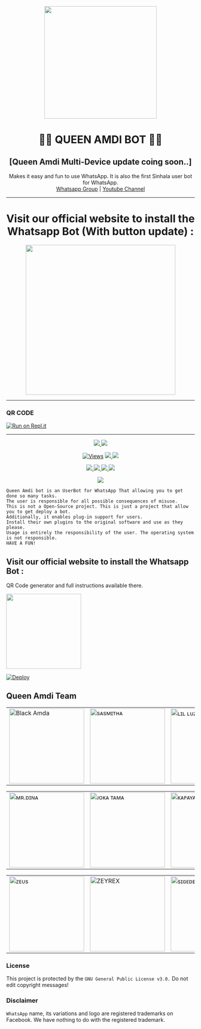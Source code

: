 <div align="center">
  <img src="https://i.ibb.co/r3wmpwr/LOGO.jpg" width="300" height="300">
  <h1>👸💎 QUEEN AMDI BOT 💎👸</h1>
  <h2>[Queen Amdi Multi-Device update coing soon..]</h2>
</div>
<p align="center">
    Makes it easy and fun to use WhatsApp. It is also the first Sinhala user bot for WhatsApp.
    <br>
        <a href="https://chat.whatsapp.com/FufFv6v1M288le5TopCNMQ">Whatsapp Group</a> |
        <a href="https://www.youtube.com/channel/UCZx8U1EU95-Wn9mH4dn15vQ">Youtube Channel</a>
    <br>
</p>

----
<div align="center">
	<h1>Visit our official website to install the Whatsapp Bot (With button update) :</h1>
	<a href="https://www.amdaniwasa.com">
<img src="https://images.squarespace-cdn.com/content/v1/580515742e69cfedd1fbef58/1525386767826-Z6T2PAXQD6PZJFNGY14U/ke17ZwdGBToddI8pDm48kGzbt7cz3CKX9Rsta-RdWeJZw-zPPgdn4jUwVcJE1ZvWQUxwkmyExglNqGp0IvTJZUJFbgE-7XRK3dMEBRBhUpwXPcCdCfJzTjuw7eD5qoJaUvNnrlJ7-JqE3xnP9OqaaXMr3zNNd3H5Lklmgn1mB80/getbutton.png" width="400"></br></a>
</div>

----
### QR CODE
[![Run on Repl.it](https://repl.it/badge/github/quiec/whatsasena)](https://replit.com/@BlackAmda/Queen-Amdi-QR-Code)

----

<p align="center">
  <a href="httsp://github.com/BlackAmda/QueenAmdi">
    <img src="https://img.shields.io/docker/pulls/blackamda/queenamdi?style=flat-square&label=Docker+Pulls">
  </a>
  <a href="https://github.com/BlackAmda/QueenAmdi">
    <img src="https://img.shields.io/docker/image-size/blackamda/queenamdi?style=flat-square&logo=github&label=Image Size">
    
  </a>
</p>

<p align="center">

  <a href="https://github.com/BlackAmda/QueenAmdi">
    <img src="https://hits.seeyoufarm.com/api/count/incr/badge.svg?url=https%3A%2F%2Fgithub.com%2FBlackAmda%2FQueenAmdi&count_bg=%2379C83D&title_bg=%23555555&icon=gitpod.svg&icon_color=%23E7E7E7&title=Views&edge_flat=false" alt="Views"/></a>
  
  </a>
  <a href="https://github.com/BlackAmda/QueenAmdi/fork">
    <img src="https://img.shields.io/github/forks/BlackAmda/QueenAmdi?label=Fork&style=social">
    
  </a>
  <a href="https://github.com/BlackAmda/QueenAmdi/stargazers">
    <img src="https://img.shields.io/github/stars/BlackAmda/QueenAmdi?style=social">
  </a>
</p>

<p align="center">
  <a href="httsp://github.com/BlackAmda/QueenAmdi">
    <img src="https://img.shields.io/github/repo-size/BlackAmda/QueenAmdi?color=purple&label=Repo%20Size&style=plastic">

  </a>
  <a href="httsp://github.com/BlackAmda/QueenAmdi">
    <img src="https://img.shields.io/github/license/BlackAmda/QueenAmdi?color=purple&label=License&style=plastic">

  </a>
  <a href="httsp://github.com/BlackAmda/QueenAmdi">
    <img src="https://img.shields.io/github/languages/top/BlackAmda/QueenAmdi?color=purple&label=Javascript&style=plastic">

  </a>
  <a href="httsp://github.com/BlackAmda/QueenAmdi">
    <img src="https://img.shields.io/static/v1?label=Author&message=Black%20Amda&color=purple&style=plastic">

  </a>
  </p>
 <p align="center">
  <a href="https://wa.me/94757405652">
    <img src="https://img.shields.io/badge/Contact%20Me%20On%20Whatsapp-Queen%20Amdi%20Bot-purple&style=plastic">

  </a>
</p>
 
```
Queen Amdi bot is an UserBot for WhatsApp That allowing you to get done so many tasks.
The user is responsible for all possible consequences of misuse.
This is not a Open-Source project. This is just a project that allow you to get deploy a bot.
Additionally, it enables plug-in support for users.
Install their own plugins to the original software and use as they please.
Usage is entirely the responsibility of the user. The operating system is not responsible.
HAVE A FUN!
```

## Visit our official website to install the Whatsapp Bot :
QR Code generator and full instructions available there.
<div>
	<a href="https://www.amdaniwasa.com">
<img src="https://i.ibb.co/dr27VyW/59060c190cbeef0acff9a657.png" width="200"></br></a>
</div>

[![Deploy](https://www.herokucdn.com/deploy/button.svg)](https://heroku.com/deploy?template=https://github.com/BlackAmda/QueenAmdi)

## Queen Amdi Team

<table>
										<tbody>
											<tr>
												<td><a href="httsp://github.com/BlackAmda/"><img src="https://i.ibb.co/r7vZVqw/1-Amda.jpg" width="200" height="200" alt="Black Amda"></a></td>
												<td><a href="https://www.instagram.com/sinhalaya_official_/"><img src="https://i.ibb.co/tsFBnbx/2-Sasmitha.jpg" width="200" height="200" alt="sᴀsᴍɪᴛʜᴀ"></a></td>
												<td><a href="https://www.instagram.com/saji_x.x_4/"><img src="https://i.ibb.co/6FZsnvQ/3-Sajiya.jpg" width="200" height="200" alt="ʟɪʟ ʟᴜᴢɪ"></a></td>
											</tr>
										</tbody>
									</table>
                  <table>
										<tbody>
											<tr>
												<td><a href="https://dinaaofficial.github.io/dina-official/"><img src="https://i.ibb.co/rvYYcVD/4-Dina.jpg" width="200" height="200" alt="ᴍʀ.ᴅɪɴᴀ"></a></td>
												<td><a href="https://www.youtube.com/channel/UCZx8U1EU95-Wn9mH4dn15vQ"><img src="https://i.ibb.co/HzfN8pD/5-Joka.jpg" width="200" height="200" alt="ᴊᴏᴋᴀ ᴛᴀᴍᴀ"></a></td>
                        <td><a href="httsp://github.com/BlackAmda/"><img src="https://i.ibb.co/bj4LqJh/6-Kapaya.jpg" width="200" height="200" alt="ᴋᴀᴘᴀʏᴀ"></a></td>
											</tr>
									</table>
                  <table>
										<tbody>
											<tr>
												<td><a href="https://www.thinknfree.com/"><img src="https://i.ibb.co/2kHWJBD/7-Zeus.jpg" width="200" height="200" alt="ᴢᴇᴜs"></a></td>
												<td><a href="httsp://github.com/BlackAmda/"><img src="https://i.ibb.co/x3MjnWn/8-Pancha.jpg" width="200" height="200" alt="ZEYREX"></a></td>
												<td><a href="httsp://github.com/BlackAmda/"><img src="https://i.ibb.co/ySvhR4J/9-Saiko.jpg" width="200" height="200" alt="sɪɢᴇᴅᴇʀɪᴇɴ"></a></td>
											</tr>
										</tbody>
									</table>

### License
This project is protected by the `GNU General Public License v3.0.`
Do not edit copyright messages!

### Disclaimer
`WhatsApp` name, its variations and logo are registered trademarks on Facebook. We have nothing to do with the registered trademark.
